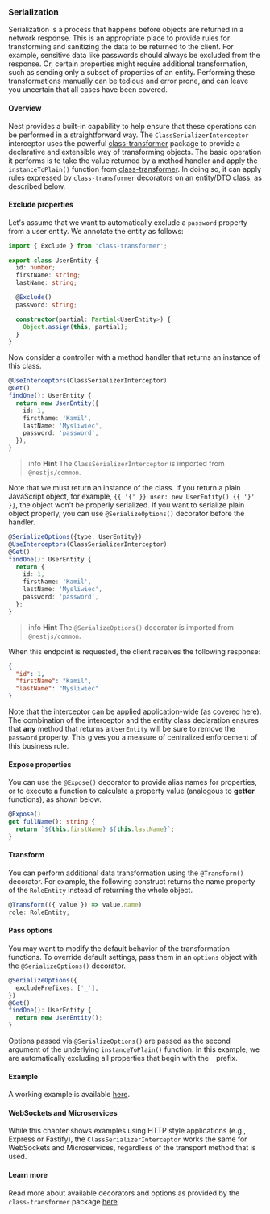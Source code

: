 ### Serialization

Serialization is a process that happens before objects are returned in a network response. This is an appropriate place to provide rules for transforming and sanitizing the data to be returned to the client. For example, sensitive data like passwords should always be excluded from the response. Or, certain properties might require additional transformation, such as sending only a subset of properties of an entity. Performing these transformations manually can be tedious and error prone, and can leave you uncertain that all cases have been covered.

#### Overview

Nest provides a built-in capability to help ensure that these operations can be performed in a straightforward way. The `ClassSerializerInterceptor` interceptor uses the powerful [class-transformer](https://github.com/typestack/class-transformer) package to provide a declarative and extensible way of transforming objects. The basic operation it performs is to take the value returned by a method handler and apply the `instanceToPlain()` function from [class-transformer](https://github.com/typestack/class-transformer). In doing so, it can apply rules expressed by `class-transformer` decorators on an entity/DTO class, as described below.

#### Exclude properties

Let's assume that we want to automatically exclude a `password` property from a user entity. We annotate the entity as follows:

```typescript
import { Exclude } from 'class-transformer';

export class UserEntity {
  id: number;
  firstName: string;
  lastName: string;

  @Exclude()
  password: string;

  constructor(partial: Partial<UserEntity>) {
    Object.assign(this, partial);
  }
}
```

Now consider a controller with a method handler that returns an instance of this class.

```typescript
@UseInterceptors(ClassSerializerInterceptor)
@Get()
findOne(): UserEntity {
  return new UserEntity({
    id: 1,
    firstName: 'Kamil',
    lastName: 'Mysliwiec',
    password: 'password',
  });
}
```

> info **Hint** The `ClassSerializerInterceptor` is imported from `@nestjs/common`.

Note that we must return an instance of the class. If you return a plain JavaScript object, for example, `{{ '{' }} user: new UserEntity() {{ '}' }}`, the object won't be properly serialized. If you want to serialize plain object properly, you can use `@SerializeOptions()` decorator before the handler.

```typescript
@SerializeOptions({type: UserEntity})
@UseInterceptors(ClassSerializerInterceptor)
@Get()
findOne(): UserEntity {
  return {
    id: 1,
    firstName: 'Kamil',
    lastName: 'Mysliwiec',
    password: 'password',
  };
}
```

> info **Hint** The `@SerializeOptions()` decorator is imported from `@nestjs/common`.

When this endpoint is requested, the client receives the following response:

```json
{
  "id": 1,
  "firstName": "Kamil",
  "lastName": "Mysliwiec"
}
```

Note that the interceptor can be applied application-wide (as covered [here](https://docs.nestjs.com/interceptors#binding-interceptors)). The combination of the interceptor and the entity class declaration ensures that **any** method that returns a `UserEntity` will be sure to remove the `password` property. This gives you a measure of centralized enforcement of this business rule.

#### Expose properties

You can use the `@Expose()` decorator to provide alias names for properties, or to execute a function to calculate a property value (analogous to **getter** functions), as shown below.

```typescript
@Expose()
get fullName(): string {
  return `${this.firstName} ${this.lastName}`;
}
```

#### Transform

You can perform additional data transformation using the `@Transform()` decorator. For example, the following construct returns the name property of the `RoleEntity` instead of returning the whole object.

```typescript
@Transform(({ value }) => value.name)
role: RoleEntity;
```

#### Pass options

You may want to modify the default behavior of the transformation functions. To override default settings, pass them in an `options` object with the `@SerializeOptions()` decorator.

```typescript
@SerializeOptions({
  excludePrefixes: ['_'],
})
@Get()
findOne(): UserEntity {
  return new UserEntity();
}
```

Options passed via `@SerializeOptions()` are passed as the second argument of the underlying `instanceToPlain()` function. In this example, we are automatically excluding all properties that begin with the `_` prefix.

#### Example

A working example is available [here](https://github.com/nestjs/nest/tree/master/sample/21-serializer).

#### WebSockets and Microservices

While this chapter shows examples using HTTP style applications (e.g., Express or Fastify), the `ClassSerializerInterceptor` works the same for WebSockets and Microservices, regardless of the transport method that is used.

#### Learn more

Read more about available decorators and options as provided by the `class-transformer` package [here](https://github.com/typestack/class-transformer).
